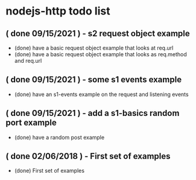 # nodejs-http todo list

## ( done 09/15/2021 ) - s2 request object example
* (done) have a basic request object example that looks at req.url
* (done) have a basic request object example that looks as req.method and req.url

## ( done 09/15/2021 ) - some s1 events example
* (done) have an s1-events example on the request and listening events

## ( done 09/15/2021 ) - add a s1-basics random port example
* (done) have a random post example

## ( done 02/06/2018 ) - First set of examples
* (done) First set of examples